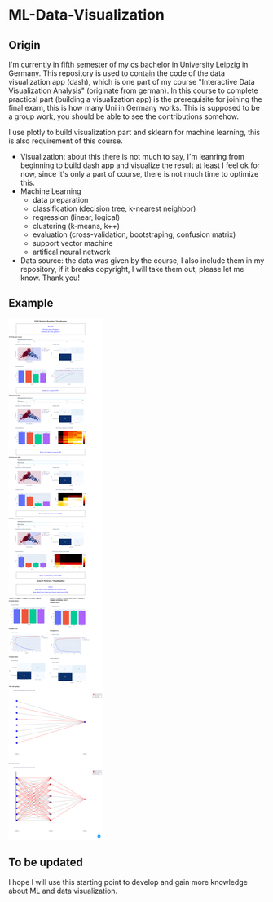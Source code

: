 # ML-Data-Visualization

## Origin

I'm currently in fifth semester of my cs bachelor in University Leipzig in Germany. This repository is used to contain the code of the data visualization app (dash), which is one part of my course "Interactive Data Visualization Analysis" (originate from german). In this course to complete practical part (building a visualization app) is the prerequisite for joining the final exam, this is how many Uni in Germany works.
This is supposed to be a group work, you should be able to see the contributions somehow. 

I use plotly to build visualization part and sklearn for machine learning, this is also requirement of this course.

- Visualization: about this there is not much to say, I'm leanring from beginning to build dash app and visualize the result at least I feel ok for now, since it's only a part of course, there is not much time to optimize this.
- Machine Learning
  - data preparation
  - classification (decision tree, k-nearest neighbor)
  - regression (linear, logical)
  - clustering (k-means, k++)
  - evaluation (cross-validation, bootstraping, confusion matrix)
  - support vector machine
  - artifical neural network
- Data source: the data was given by the course, I also include them in my repository, if it breaks copyright, I will take them out, please let me know. Thank you!

## Example
![pulsar](svm_ann_pulsar/vis4.png)

## To be updated

I hope I will use this starting point to develop and gain more knowledge about ML and data visualization.